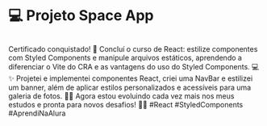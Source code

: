 <h1> 💻 Projeto Space App </h1>

<h2> </h2>
<p> Certificado conquistado! 🎉 Concluí o curso de React: estilize componentes com Styled Components e manipule arquivos estáticos, aprendendo a diferenciar o Vite do CRA e as vantagens do uso do Styled Components. 💻✨ Projetei e implementei componentes React, criei uma NavBar e estilizei um banner, além de aplicar estilos personalizados e acessíveis para uma galeria de fotos. 📸🎨 Agora estou evoluindo cada vez mais nos meus estudos e pronta para novos desafios! 💪🚀 #React #StyledComponents #AprendiNaAlura</p>
